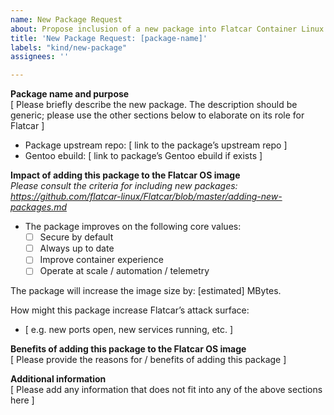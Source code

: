 ```yaml
---
name: New Package Request
about: Propose inclusion of a new package into Flatcar Container Linux
title: 'New Package Request: [package-name]'
labels: "kind/new-package"
assignees: ''

---
```


**Package name and purpose**  
[ Please briefly describe the new package. The description should be generic; please use the other sections below to elaborate on its role for Flatcar ]

- Package upstream repo: [ link to the package’s upstream repo ]
- Gentoo ebuild: [ link to package’s Gentoo ebuild if exists ]

**Impact of adding this package to the Flatcar OS image**  
*Please consult the criteria for including new packages: https://github.com/flatcar-linux/Flatcar/blob/master/adding-new-packages.md*

- The package improves on the following core values:
  - [ ] Secure by default
  - [ ] Always up to date
  - [ ] Improve container experience
  - [ ] Operate at scale / automation / telemetry

The package will increase the image size by: [estimated] MBytes.

How might this package increase Flatcar’s attack surface:
- [ e.g. new ports open, new services running, etc. ]

**Benefits of adding this package to the Flatcar OS image**  
[ Please provide the reasons for / benefits of adding this package ]

**Additional information**  
[ Please add any information that does not fit into any of the above sections here ]

